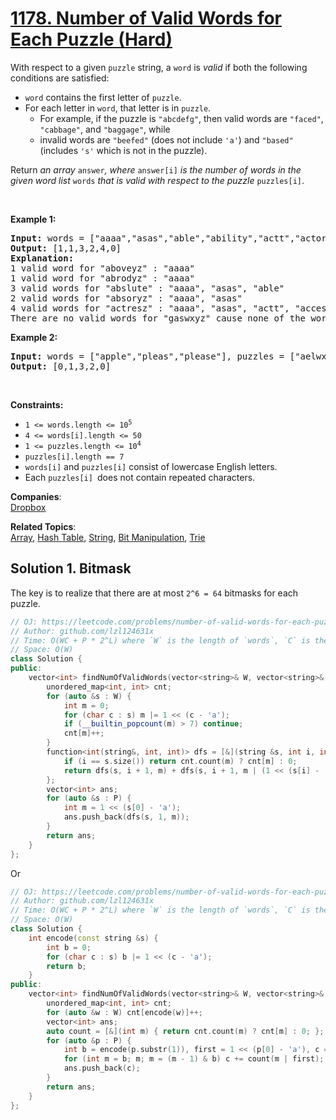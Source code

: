 # [1178. Number of Valid Words for Each Puzzle (Hard)](https://leetcode.com/problems/number-of-valid-words-for-each-puzzle/)

With respect to a given <code>puzzle</code> string, a <code>word</code> is <em>valid</em> if both the following conditions are satisfied:
<ul>
	<li><code>word</code> contains the first letter of <code>puzzle</code>.</li>
	<li>For each letter in <code>word</code>, that letter is in <code>puzzle</code>.
	<ul>
		<li>For example, if the puzzle is <code>"abcdefg"</code>, then valid words are <code>"faced"</code>, <code>"cabbage"</code>, and <code>"baggage"</code>, while</li>
		<li>invalid words are <code>"beefed"</code> (does not include <code>'a'</code>) and <code>"based"</code> (includes <code>'s'</code> which is not in the puzzle).</li>
	</ul>
	</li>
</ul>
Return <em>an array </em><code>answer</code><em>, where </em><code>answer[i]</code><em> is the number of words in the given word list </em><code>words</code><em> that is valid with respect to the puzzle </em><code>puzzles[i]</code>.
<p>&nbsp;</p>
<p><strong>Example 1:</strong></p>

<pre><strong>Input:</strong> words = ["aaaa","asas","able","ability","actt","actor","access"], puzzles = ["aboveyz","abrodyz","abslute","absoryz","actresz","gaswxyz"]
<strong>Output:</strong> [1,1,3,2,4,0]
<strong>Explanation:</strong> 
1 valid word for "aboveyz" : "aaaa" 
1 valid word for "abrodyz" : "aaaa"
3 valid words for "abslute" : "aaaa", "asas", "able"
2 valid words for "absoryz" : "aaaa", "asas"
4 valid words for "actresz" : "aaaa", "asas", "actt", "access"
There are no valid words for "gaswxyz" cause none of the words in the list contains letter 'g'.
</pre>

<p><strong>Example 2:</strong></p>

<pre><strong>Input:</strong> words = ["apple","pleas","please"], puzzles = ["aelwxyz","aelpxyz","aelpsxy","saelpxy","xaelpsy"]
<strong>Output:</strong> [0,1,3,2,0]
</pre>

<p>&nbsp;</p>
<p><strong>Constraints:</strong></p>

<ul>
	<li><code>1 &lt;= words.length &lt;= 10<sup>5</sup></code></li>
	<li><code>4 &lt;= words[i].length &lt;= 50</code></li>
	<li><code>1 &lt;= puzzles.length &lt;= 10<sup>4</sup></code></li>
	<li><code>puzzles[i].length == 7</code></li>
	<li><code>words[i]</code> and <code>puzzles[i]</code> consist of lowercase English letters.</li>
	<li>Each <code>puzzles[i] </code>does not contain repeated characters.</li>
</ul>


**Companies**:  
[Dropbox](https://leetcode.com/company/dropbox)

**Related Topics**:  
[Array](https://leetcode.com/tag/array/), [Hash Table](https://leetcode.com/tag/hash-table/), [String](https://leetcode.com/tag/string/), [Bit Manipulation](https://leetcode.com/tag/bit-manipulation/), [Trie](https://leetcode.com/tag/trie/)

## Solution 1. Bitmask

The key is to realize that there are at most `2^6 = 64` bitmasks for each puzzle.

```cpp
// OJ: https://leetcode.com/problems/number-of-valid-words-for-each-puzzle/
// Author: github.com/lzl124631x
// Time: O(WC + P * 2^L) where `W` is the length of `words`, `C` is the max length of `words[i]`, `P` is the length of `puzzles`, and `L` is the length of `puzzles[i]`.
// Space: O(W)
class Solution {
public:
    vector<int> findNumOfValidWords(vector<string>& W, vector<string>& P) {
        unordered_map<int, int> cnt;
        for (auto &s : W) {
            int m = 0;
            for (char c : s) m |= 1 << (c - 'a');
            if (__builtin_popcount(m) > 7) continue;
            cnt[m]++;
        }
        function<int(string&, int, int)> dfs = [&](string &s, int i, int m) {
            if (i == s.size()) return cnt.count(m) ? cnt[m] : 0;
            return dfs(s, i + 1, m) + dfs(s, i + 1, m | (1 << (s[i] - 'a')));
        };
        vector<int> ans;
        for (auto &s : P) {
            int m = 1 << (s[0] - 'a');
            ans.push_back(dfs(s, 1, m));
        }
        return ans;
    }
};
```

Or

```cpp
// OJ: https://leetcode.com/problems/number-of-valid-words-for-each-puzzle/
// Author: github.com/lzl124631x
// Time: O(WC + P * 2^L) where `W` is the length of `words`, `C` is the max length of `words[i]`, `P` is the length of `puzzles`, and `L` is the length of `puzzles[i]`.
// Space: O(W)
class Solution {
    int encode(const string &s) {
        int b = 0;
        for (char c : s) b |= 1 << (c - 'a');
        return b;
    }
public:
    vector<int> findNumOfValidWords(vector<string>& W, vector<string>& P) {
        unordered_map<int, int> cnt;
        for (auto &w : W) cnt[encode(w)]++;
        vector<int> ans;
        auto count = [&](int m) { return cnt.count(m) ? cnt[m] : 0; };
        for (auto &p : P) {
            int b = encode(p.substr(1)), first = 1 << (p[0] - 'a'), c = count(first);
            for (int m = b; m; m = (m - 1) & b) c += count(m | first);
            ans.push_back(c);
        }
        return ans;
    }
};
```